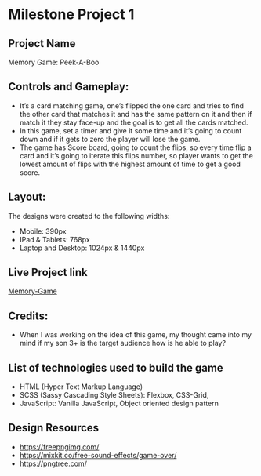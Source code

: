 # Milestone Project 1
## Project Name
Memory Game: Peek-A-Boo
## Controls and Gameplay: 
- It’s a card matching game, one’s flipped the one card and tries to find the other card that matches it and has the same pattern on it and then if match it they stay face-up and the goal is to get all the cards matched. 
- In this game, set a timer and give it some time and it’s going to count down and if it gets to zero the player will lose the game.
-  The game has Score board, going to count the flips, so every time flip a card and it’s going to iterate this flips number, so player wants to get the lowest amount of flips with the highest amount of time to get a good score.

## Layout:
The designs were created to the following widths:
 - Mobile: 390px
 - IPad & Tablets: 768px
 - Laptop and Desktop: 1024px & 1440px
## Live Project link

[Memory-Game](https://dasnilima-laughing-space-journey-9wj57v7jqgq3x4gv-5500.preview.app.github.dev/)
## Credits: 
- When I was working on the idea of this game, my thought came into my mind if my son 3+ is the target audience how is he able to play? 
## List of technologies used to build the game
-   HTML (Hyper Text Markup Language)
-   SCSS (Sassy Cascading Style Sheets): Flexbox, CSS-Grid,
-   JavaScript: Vanilla JavaScript, Object oriented design pattern

## Design Resources
- https://freepngimg.com/
- https://mixkit.co/free-sound-effects/game-over/
- https://pngtree.com/

